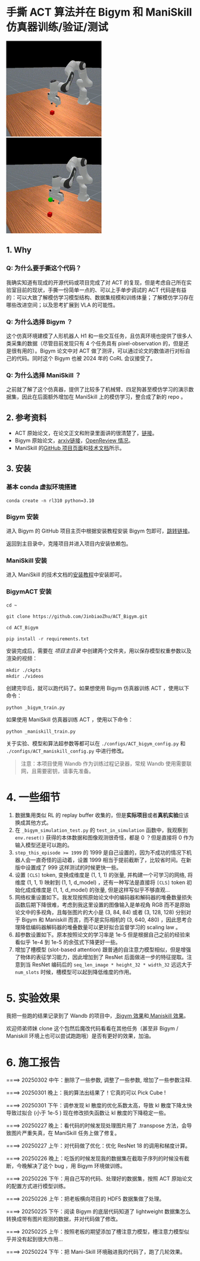 # 手撕 ACT 算法并在 Bigym 和 ManiSkill 仿真器训练/验证/测试

<img src="assets/8_1.gif" width="256" height="auto">

<img src="assets/14.gif" width="256" height="auto">

## 1. Why

### Q: 为什么要手撕这个代码？

我确实知道有现成的开源代码或项目完成了对 ACT 的复现，但是考虑自己所在实验室目前的现状，手撕一份简单一点的、可以上手单步调试的 ACT 代码是有益的：可以大致了解模仿学习模型结构、数据集规模和训练体量；了解模仿学习存在哪些改进空间；以及思考扩展到 VLA 的可能性。

### Q: 为什么选择 Bigym ？

这个仿真环境建模了人形机器人 H1 和一些交互任务，且仿真环境也提供了很多人类采集的数据（尽管目前发现只有 4 个任务具有 pixel-observation 的，但是还是很有用的）。Bigym 论文中对 ACT 做了测评，可以通过论文的数值进行对标自己的代码。同时这个 Bigym 也被 2024 年的 CoRL 会议接受了。

### Q: 为什么选择 ManiSkill ？

之前就了解了这个仿真器，提供了比较多了机械臂、四足狗甚至模仿学习的演示数据集，因此在后面额外增加在 ManiSkill 上的模仿学习，整合成了新的 repo 。

## 2. 参考资料

 - ACT 原始论文，在论文正文和附录里面讲的很清楚了，[链接](https://arxiv.org/pdf/2304.13705#page=8.86)。
 - Bigym 原始论文，[arxiv链接](https://arxiv.org/abs/2407.07788)，[OpenReview 情况](https://openreview.net/forum?id=EM0wndCeoD)。
 - ManiSkill 的[GitHub 项目页面](https://github.com/haosulab/ManiSkill/tree/main)和[技术文档](https://maniskill.readthedocs.io/en/latest/user_guide/getting_started/quickstart.html)所示。

## 3. 安装

### 基本 conda 虚拟环境搭建

```commandline
conda create -n rl310 python=3.10
```

### Bigym 安装

进入 Bigym 的 GitHub 项目主页中根据安装教程安装 Bigym 包即可，[跳转链接](https://github.com/chernyadev/bigym)。

返回到主目录中，克隆项目并进入项目内安装依赖包。

### ManiSkill 安装

进入 ManiSkill 的技术文档的[安装教程](https://maniskill.readthedocs.io/en/latest/user_guide/getting_started/installation.html)中安装即可。

### BigymACT 安装

```commandline
cd ~
```
```commandline
git clone https://github.com/JinbiaoZhu/ACT_Bigym.git
```
```commandline
cd ACT_Bigym
```
```commandline
pip install -r requirements.txt
```
安装完成后，需要在 *项目主目录* 中创建两个文件夹，用以保存模型权重参数以及渲染的视频：
```commandline
mkdir ./ckpts
mkdir ./videos
```
创建完毕后，就可以跑代码了。如果想使用 Bigym 仿真器训练 ACT ，使用以下命令：

```commandline
python _bigym_train.py
```
如果使用 ManiSkill 仿真器训练 ACT ，使用以下命令：

```
python _maniskill_train.py
```

关于实验、模型和算法超参数等都可以在 ```./configs/ACT_bigym_config.py``` 和 ```./configs/ACT_maniskill_config.py``` 中进行修改。

> 注意：本项目使用 Wandb 作为训练过程记录器，常规 Wandb 使用需要联网，且需要密钥，请事先准备。

# 4. 一些细节

 1. 数据集用类似 RL 的 replay buffer 收集的，但是**实际项目**或者**真机实验**应该换成其他方式。
 2. 在 ```_bigym_simulation_test.py``` 的 ```test_in_simulation``` 函数中，我观察到 ```env.reset()``` 获得的本体数据和图像观测很奇怪，都是 0 ？但是直接将 0 作为输入模型还是可以跑的。
 3. ```step_this_episode >= 1999``` 的 1999 是自己设置的，因为不成功的情况下机器人会一直奇怪的运动着，设置 1999 相当于提前截断了，比较省时间。在新版中设置成了 999 这样测试的时候更快一些。
 4. 设置 ```[CLS]``` token, 变换成维度是 (1, 1, 1) 的张量, 并构建一个可学习的网络, 将维度 (1, 1, 1) 映射到 (1, 1, d_model) ，还有一种写法是直接将 ```[CLS]``` token 初始化成成维度是 (1, 1, d_model) 的张量, 但是这样写似乎不够直观...
 5. 网络权重设置如下。我发现按照原始论文中的编码器和解码器的堆叠数量损失函数后期下降很难，考虑到我这里设置的图像输入是单视角 RGB 而不是原始论文中的多视角，且每张图片的大小是 (3, 84, 84) 或者 (3, 128, 128) 分别对于 Bigym 和 Maniskill 而言，而不是实际相机的 (3, 640, 480) ，因此思考合理降低编码器解码器的堆叠数量可以更好拟合监督学习的 scaling law 。
 6. 超参数设置如下。原本按照论文的学习率是 1e-5 但是根据自己之前的经验来看似乎 1e-4 到 1e-5 的余弦式下降更好一些。
 7. 增加了槽模型 (slot-based attention) 跟普通的自注意力模型相似，但是增强了物体的表征学习能力，因此增加到了 ResNet 后面做进一步的特征提取。注意到当 ResNet 编码后的 ```seq_len_image * height_32 * width_32``` 远远大于 ```num_slots``` 时候，槽模型可以起到降低维度的作用。

# 5. 实验效果

我把一些跑的结果记录到了 Wandb 的项目中，[ Bigym 效果](https://api.wandb.ai/links/jbzhu1999/synai50l)和[ Maniskill 效果](https://wandb.ai/jbzhu1999/Maniskill-ACT-Implementation/overview)。

欢迎师弟师妹 clone 这个包然后魔改代码看看在其他任务（甚至非 Bigym / Maniskill 环境上也可以尝试跑跑哦）是否有更好的效果，加油。 

# 6. 施工报告

====> 20250302 中午：删除了一些参数, 调整了一些参数, 增加了一些参数注释.

====> 20250301 晚上：我的算法出结果了！它真的可以 Pick Cube !

====> 20250301 下午：调参发现 kl 散度的优化系数太高，导致 kl 散度下降太快导致过拟合 (小于 1e-5 ) 现在修改损失函数让 kl 散度的下降稳定一些。

====> 20250227 晚上：看代码的时候发现处理图片用了 .transpose 方法，会导致图片严重失真，在 ManiSkill 任务上做了修复。

====> 20250227 上午：对代码做了优化：优化 ResNet 18 的调用和梯度计算。

====> 20250226 晚上：吃饭的时候发现我的数据集在截取子序列的时候没有截断，今晚解决了这个 bug ，用 Bigym 环境做训练。

====> 20250226 下午：用自己写的代码、处理好的数据集，按照 ACT 原始论文的配置方式进行模型训练。

====> 20250226 上午：把老板横向项目的 HDF5 数据集做了处理。

====> 20250225 下午：阅读 Bigym 的底层代码知道了 lightweight 数据集怎么转换成带有图片观测的数据，并对代码做了修改。

====> 20250225 上午：按照老板的期望添加了槽注意力模型，槽注意力模型似乎并没有起到很大作用...

====> 20250224 下午：把 Mani-Skill 环境融进我的代码了，跑了几轮效果。